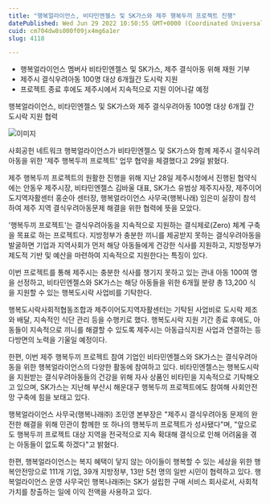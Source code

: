 ```yaml
---
title: "행복얼라이언스, 비타민엔젤스 및 SK가스와 제주 행복두끼 프로젝트 진행"
datePublished: Wed Jun 29 2022 10:50:55 GMT+0000 (Coordinated Universal Time)
cuid: cm704dw8s000f09jx4mg6a1er
slug: 4118

---
```



- 행복얼라이언스 멤버사 비타민엔젤스 및 SK가스, 제주 결식아동 위해 재원 기부
- 제주시 결식우려아동 100명 대상 6개월간 도시락 지원
- 프로젝트 종료 후에도 제주시에서 지속적으로 지원 이어나갈 예정

행복얼라이언스, 비타민엔젤스 및 SK가스와 제주 결식우려아동 100명 대상 6개월 간 도시락 지원 협력

![이미지](https://cdn.hashnode.com/res/hashnode/image/upload/v1739256451255/101aab44-24b4-4ab8-9bd1-013932d777ae.jpeg)

사회공헌 네트워크 행복얼라이언스가 비타민엔젤스 및 SK가스와 함께 제주시 결식우려아동을 위한 '제주 행복두끼 프로젝트' 업무 협약을 체결했다고 29일 밝혔다.

제주 행복두끼 프로젝트의 원활한 진행을 위해 지난 28일 제주시청에서 진행된 협약식에는 안동우 제주시장, 비타민엔젤스 김바울 대표, SK가스 유범상 제주지사장, 제주이어도지역자활센터 홍순아 센터장, 행복얼라이언스 사무국(행복나래) 임은미 실장이 참석하여 제주 지역 결식우려아동문제 해결을 위한 협력에 뜻을 모았다.

'행복두끼 프로젝트'는 결식우려아동을 지속적으로 지원하는 결식제로(Zero) 체계 구축을 목표로 하는 프로젝트다. 지방정부가 충분한 끼니를 제공받지 못하는 결식우려아동을 발굴하면 기업과 지역사회가 먼저 해당 아동들에게 건강한 식사를 지원하고, 지방정부가 제도적 기반 및 예산을 마련하여 지속적으로 지원한다는 특징이 있다.

이번 프로젝트를 통해 제주시는 충분한 식사를 챙기지 못하고 있는 관내 아동 100여 명을 선정하고, 비타민엔젤스와 SK가스는 해당 아동들을 위한 6개월 분량 총 13,200 식을 지원할 수 있는 행복도시락 사업비를 기탁한다.

행복도시락사회적협동조합과 제주이어도지역자활센터는 기탁된 사업비로 도시락 제조와 배달, 지속적인 식단 관리 등을 수행키로 했다. 행복도시락 지원 기간 종료 후에도, 아동들이 지속적으로 끼니를 해결할 수 있도록 제주시는 아동급식지원 사업과 연결하는 등 다방면의 노력을 기울일 예정이다.

한편, 이번 제주 행복두끼 프로젝트 참여 기업인 비타민엔젤스와 SK가스는 결식우려아동을 위한 행복얼라이언스의 다양한 활동에 참여하고 있다. 비타민엔젤스는 행복도시락을 지원받는 결식우려아동들의 건강을 위해 자사 상품인 비타민을 지속적으로 기탁해오고 있으며, SK가스는 지난해 부산시 해운대구 행복두끼 프로젝트에도 참여해 사회안전망 구축에 힘을 보태고 있다.

행복얼라이언스 사무국(행복나래㈜) 조민영 본부장은 "제주시 결식우려아동 문제의 완전한 해결을 위해 민관이 함께한 또 하나의 행복두끼 프로젝트가 성사됐다"며, "앞으로도 행복두끼 프로젝트 대상 지역을 전국적으로 지속 확대해 결식으로 인해 어려움을 겪는 아동들이 없도록 하겠다"고 밝혔다.

한편, 행복얼라이언스는 복지 혜택이 닿지 않는 아이들이 행복할 수 있는 세상을 위한 행복안전망으로 111개 기업, 39개 지방정부, 13만 5천 명의 일반 시민이 협력하고 있다. 행복얼라이언스 운영 사무국인 행복나래㈜는 SK가 설립한 구매 서비스 회사로서, 사회적 가치를 창출하는 일에 이익 전액을 사용하고 있다.